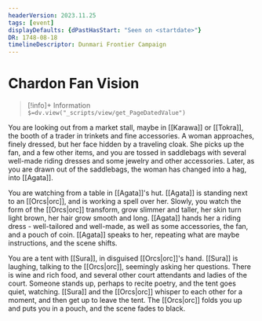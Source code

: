 ```yaml
---
headerVersion: 2023.11.25
tags: [event]
displayDefaults: {dPastHasStart: "Seen on <startdate>"}
DR: 1748-08-18
timelineDescriptor: Dunmari Frontier Campaign
---
```

# Chardon Fan Vision
>[!info]+ Information  
> `$=dv.view("_scripts/view/get_PageDatedValue")`

You are looking out from a market stall, maybe in [[Karawa]] or [[Tokra]], the booth of a trader in trinkets and fine accessories. A woman approaches, finely dressed, but her face hidden by a traveling cloak. She picks up the fan, and a few other items, and you are tossed in saddlebags with several well-made riding dresses and some jewelry and other accessories. Later, as you are drawn out of the saddlebags, the woman has changed into a hag, into [[Agata]].

You are watching from a table in [[Agata]]'s hut. [[Agata]] is standing next to an [[Orcs|orc]], and is working a spell over her. Slowly, you watch the form of the [[Orcs|orc]] transform, grow slimmer and taller, her skin turn light brown, her hair grow smooth and long. [[Agata]] hands her a riding dress - well-tailored and well-made, as well as some accessories, the fan, and a pouch of coin. [[Agata]] speaks to her, repeating what are maybe instructions, and the scene shifts.

You are a tent with [[Sura]], in disguised [[Orcs|orc]]'s hand. [[Sura]] is laughing, talking to the [[Orcs|orc]], seemingly asking her questions. There is wine and rich food, and several other court attendants and ladies of the court. Someone stands up, perhaps to recite poetry, and the tent goes quiet, watching. [[Sura]] and the [[Orcs|orc]] whisper to each other for a moment, and then get up to leave the tent. The [[Orcs|orc]] folds you up and puts you in a pouch, and the scene fades to black. 
